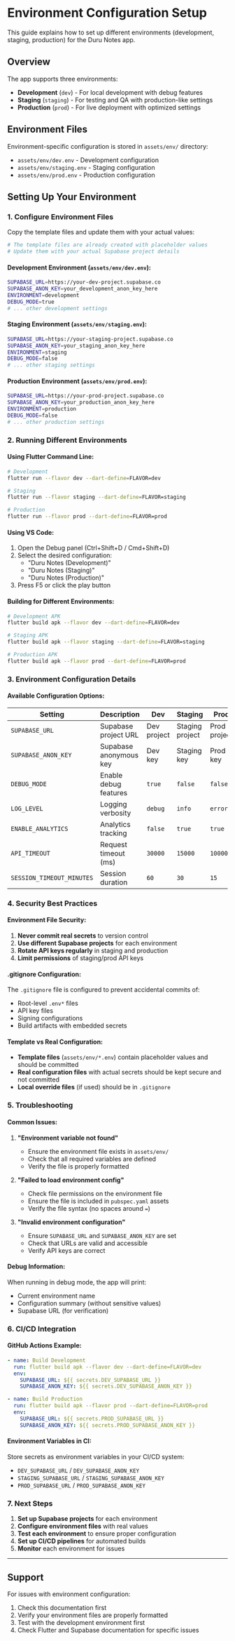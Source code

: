 # Environment Configuration Setup

This guide explains how to set up different environments (development, staging, production) for the Duru Notes app.

## Overview

The app supports three environments:
- **Development** (`dev`) - For local development with debug features
- **Staging** (`staging`) - For testing and QA with production-like settings
- **Production** (`prod`) - For live deployment with optimized settings

## Environment Files

Environment-specific configuration is stored in `assets/env/` directory:

- `assets/env/dev.env` - Development configuration
- `assets/env/staging.env` - Staging configuration  
- `assets/env/prod.env` - Production configuration

## Setting Up Your Environment

### 1. Configure Environment Files

Copy the template files and update them with your actual values:

```bash
# The template files are already created with placeholder values
# Update them with your actual Supabase project details
```

#### Development Environment (`assets/env/dev.env`):
```bash
SUPABASE_URL=https://your-dev-project.supabase.co
SUPABASE_ANON_KEY=your_development_anon_key_here
ENVIRONMENT=development
DEBUG_MODE=true
# ... other development settings
```

#### Staging Environment (`assets/env/staging.env`):
```bash
SUPABASE_URL=https://your-staging-project.supabase.co
SUPABASE_ANON_KEY=your_staging_anon_key_here
ENVIRONMENT=staging
DEBUG_MODE=false
# ... other staging settings
```

#### Production Environment (`assets/env/prod.env`):
```bash
SUPABASE_URL=https://your-prod-project.supabase.co
SUPABASE_ANON_KEY=your_production_anon_key_here
ENVIRONMENT=production
DEBUG_MODE=false
# ... other production settings
```

### 2. Running Different Environments

#### Using Flutter Command Line:

```bash
# Development
flutter run --flavor dev --dart-define=FLAVOR=dev

# Staging
flutter run --flavor staging --dart-define=FLAVOR=staging

# Production
flutter run --flavor prod --dart-define=FLAVOR=prod
```

#### Using VS Code:

1. Open the Debug panel (Ctrl+Shift+D / Cmd+Shift+D)
2. Select the desired configuration:
   - "Duru Notes (Development)"
   - "Duru Notes (Staging)"
   - "Duru Notes (Production)"
3. Press F5 or click the play button

#### Building for Different Environments:

```bash
# Development APK
flutter build apk --flavor dev --dart-define=FLAVOR=dev

# Staging APK
flutter build apk --flavor staging --dart-define=FLAVOR=staging

# Production APK
flutter build apk --flavor prod --dart-define=FLAVOR=prod
```

### 3. Environment Configuration Details

#### Available Configuration Options:

| Setting | Description | Dev | Staging | Prod |
|---------|-------------|-----|---------|------|
| `SUPABASE_URL` | Supabase project URL | Dev project | Staging project | Prod project |
| `SUPABASE_ANON_KEY` | Supabase anonymous key | Dev key | Staging key | Prod key |
| `DEBUG_MODE` | Enable debug features | `true` | `false` | `false` |
| `LOG_LEVEL` | Logging verbosity | `debug` | `info` | `error` |
| `ENABLE_ANALYTICS` | Analytics tracking | `false` | `true` | `true` |
| `API_TIMEOUT` | Request timeout (ms) | `30000` | `15000` | `10000` |
| `SESSION_TIMEOUT_MINUTES` | Session duration | `60` | `30` | `15` |

### 4. Security Best Practices

#### Environment File Security:

1. **Never commit real secrets** to version control
2. **Use different Supabase projects** for each environment
3. **Rotate API keys regularly** in staging and production
4. **Limit permissions** of staging/prod API keys

#### .gitignore Configuration:

The `.gitignore` file is configured to prevent accidental commits of:
- Root-level `.env*` files
- API key files
- Signing configurations
- Build artifacts with embedded secrets

#### Template vs Real Configuration:

- **Template files** (`assets/env/*.env`) contain placeholder values and should be committed
- **Real configuration files** with actual secrets should be kept secure and not committed
- **Local override files** (if used) should be in `.gitignore`

### 5. Troubleshooting

#### Common Issues:

1. **"Environment variable not found"**
   - Ensure the environment file exists in `assets/env/`
   - Check that all required variables are defined
   - Verify the file is properly formatted

2. **"Failed to load environment config"**
   - Check file permissions on the environment file
   - Ensure the file is included in `pubspec.yaml` assets
   - Verify the file syntax (no spaces around `=`)

3. **"Invalid environment configuration"**
   - Ensure `SUPABASE_URL` and `SUPABASE_ANON_KEY` are set
   - Check that URLs are valid and accessible
   - Verify API keys are correct

#### Debug Information:

When running in debug mode, the app will print:
- Current environment name
- Configuration summary (without sensitive values)
- Supabase URL (for verification)

### 6. CI/CD Integration

#### GitHub Actions Example:

```yaml
- name: Build Development
  run: flutter build apk --flavor dev --dart-define=FLAVOR=dev
  env:
    SUPABASE_URL: ${{ secrets.DEV_SUPABASE_URL }}
    SUPABASE_ANON_KEY: ${{ secrets.DEV_SUPABASE_ANON_KEY }}

- name: Build Production
  run: flutter build apk --flavor prod --dart-define=FLAVOR=prod
  env:
    SUPABASE_URL: ${{ secrets.PROD_SUPABASE_URL }}
    SUPABASE_ANON_KEY: ${{ secrets.PROD_SUPABASE_ANON_KEY }}
```

#### Environment Variables in CI:

Store secrets as environment variables in your CI/CD system:
- `DEV_SUPABASE_URL` / `DEV_SUPABASE_ANON_KEY`
- `STAGING_SUPABASE_URL` / `STAGING_SUPABASE_ANON_KEY`
- `PROD_SUPABASE_URL` / `PROD_SUPABASE_ANON_KEY`

### 7. Next Steps

1. **Set up Supabase projects** for each environment
2. **Configure environment files** with real values
3. **Test each environment** to ensure proper configuration
4. **Set up CI/CD pipelines** for automated builds
5. **Monitor** each environment for issues

---

## Support

For issues with environment configuration:
1. Check this documentation first
2. Verify your environment files are properly formatted
3. Test with the development environment first
4. Check Flutter and Supabase documentation for specific issues

